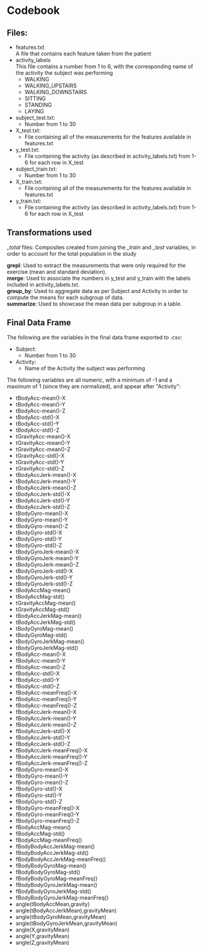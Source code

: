 # Codebook

## Files:
* features.txt  
A file that contains each feature taken from the patient
* activity_labels  
This file contains a number from 1 to 6, with the corresponding name of the activity the subject was performing
  * WALKING
  * WALKING_UPSTAIRS
  * WALKING_DOWNSTAIRS
  * SITTING
  * STANDING
  * LAYING
* subject_test.txt:
  * Number from 1 to 30
* X_test.txt:
  * File containing all of the measurements for the features available in features.txt
* y_test.txt:
  * File containing the activity (as described in activity_labels.txt) from 1-6 for each row in X_test
* subject_train.txt:
  * Number from 1 to 30
* X_train.txt:
  * File containing all of the measurements for the features available in features.txt
* y_train.txt:
  * File containing the activity (as described in activity_labels.txt) from 1-6 for each row in X_test

## Transformations used

_\_total_ files: Composites created from joining the _\_train_ and _\_test_ variables, in order to account for the total population in the study

**grepl**: Used to extract the measurements that were only required for the exercise (mean and standard deviation).  
**merge**: Used to associate the numbers in y_test and y_train with the labels included in activity_labels.txt.  
**group_by**: Used to aggregate data as per Subject and Activity in order to compute the means for each subgroup of data.  
**summarize**: Used to showcase the mean data per subgroup in a table.

## Final Data Frame

The following are the variables in the final data frame exported to .csv:
* Subject:
  * Number from 1 to 30
* Activity:
  * Name of the Activity the subject was performing

The following variables are all numeric, with a minimum of -1 and a maximum of 1 (since they are normalized), and appear after "Activity":

* tBodyAcc-mean()-X
* tBodyAcc-mean()-Y
* tBodyAcc-mean()-Z
* tBodyAcc-std()-X
* tBodyAcc-std()-Y
* tBodyAcc-std()-Z
* tGravityAcc-mean()-X
* tGravityAcc-mean()-Y
* tGravityAcc-mean()-Z
* tGravityAcc-std()-X
* tGravityAcc-std()-Y
* tGravityAcc-std()-Z
* tBodyAccJerk-mean()-X
* tBodyAccJerk-mean()-Y
* tBodyAccJerk-mean()-Z
* tBodyAccJerk-std()-X
* tBodyAccJerk-std()-Y
* tBodyAccJerk-std()-Z
* tBodyGyro-mean()-X
* tBodyGyro-mean()-Y
* tBodyGyro-mean()-Z
* tBodyGyro-std()-X
* tBodyGyro-std()-Y
* tBodyGyro-std()-Z
* tBodyGyroJerk-mean()-X
* tBodyGyroJerk-mean()-Y
* tBodyGyroJerk-mean()-Z
* tBodyGyroJerk-std()-X
* tBodyGyroJerk-std()-Y
* tBodyGyroJerk-std()-Z
* tBodyAccMag-mean()
* tBodyAccMag-std()
* tGravityAccMag-mean()
* tGravityAccMag-std()
* tBodyAccJerkMag-mean()
* tBodyAccJerkMag-std()
* tBodyGyroMag-mean()
* tBodyGyroMag-std()
* tBodyGyroJerkMag-mean()
* tBodyGyroJerkMag-std()
* fBodyAcc-mean()-X
* fBodyAcc-mean()-Y
* fBodyAcc-mean()-Z
* fBodyAcc-std()-X
* fBodyAcc-std()-Y
* fBodyAcc-std()-Z
* fBodyAcc-meanFreq()-X
* fBodyAcc-meanFreq()-Y
* fBodyAcc-meanFreq()-Z
* fBodyAccJerk-mean()-X
* fBodyAccJerk-mean()-Y
* fBodyAccJerk-mean()-Z
* fBodyAccJerk-std()-X
* fBodyAccJerk-std()-Y
* fBodyAccJerk-std()-Z
* fBodyAccJerk-meanFreq()-X
* fBodyAccJerk-meanFreq()-Y
* fBodyAccJerk-meanFreq()-Z
* fBodyGyro-mean()-X
* fBodyGyro-mean()-Y
* fBodyGyro-mean()-Z
* fBodyGyro-std()-X
* fBodyGyro-std()-Y
* fBodyGyro-std()-Z
* fBodyGyro-meanFreq()-X
* fBodyGyro-meanFreq()-Y
* fBodyGyro-meanFreq()-Z
* fBodyAccMag-mean()
* fBodyAccMag-std()
* fBodyAccMag-meanFreq()
* fBodyBodyAccJerkMag-mean()
* fBodyBodyAccJerkMag-std()
* fBodyBodyAccJerkMag-meanFreq()
* fBodyBodyGyroMag-mean()
* fBodyBodyGyroMag-std()
* fBodyBodyGyroMag-meanFreq()
* fBodyBodyGyroJerkMag-mean()
* fBodyBodyGyroJerkMag-std()
* fBodyBodyGyroJerkMag-meanFreq()
* angle(tBodyAccMean,gravity)
* angle(tBodyAccJerkMean),gravityMean)
* angle(tBodyGyroMean,gravityMean)
* angle(tBodyGyroJerkMean,gravityMean)
* angle(X,gravityMean)
* angle(Y,gravityMean)
* angle(Z,gravityMean)
